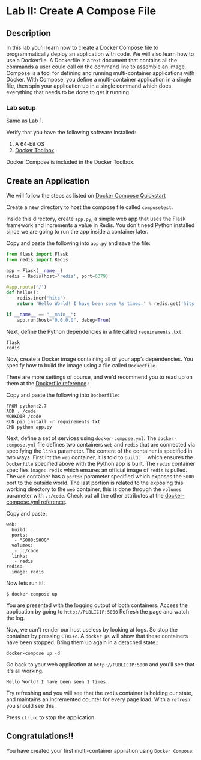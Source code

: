 Lab II: Create A Compose File
===============================

## Description

In this lab you'll learn how to create a Docker Compose file to programmatically deploy an application with code. We will also learn how to use a Dockerfile. A Dockerfile is a text document that contains all the commands a user could call on the command line to assemble an image. Compose is a tool for defining and running multi-container applications with Docker. With Compose, you define a multi-container application in a single file, then spin your application up in a single command which does everything that needs to be done to get it running.

### Lab setup

Same as Lab 1.

Verify that you have the following software installed:

1. A 64-bit OS
2. [Docker Toolbox](https://www.docker.com/toolbox)

Docker Compose is included in the Docker Toolbox.

## Create an Application
We will follow the steps as listed on [Docker Compose Quickstart](https://docs.docker.com/compose/)

Create a new directory to host the compose file called ```composetest```.

Inside this directory, create ```app.py```, a simple web app that uses the Flask framework and increments a value in Redis. You don't need Python installed since we are going to run the app inside a container later.

Copy and paste the following into `app.py` and save the file:
```py
from flask import Flask
from redis import Redis

app = Flask(__name__)
redis = Redis(host='redis', port=6379)

@app.route('/')
def hello():
    redis.incr('hits')
    return 'Hello World! I have been seen %s times.' % redis.get('hits')

if __name__ == "__main__":
    app.run(host="0.0.0.0", debug=True)
```

Next, define the Python dependencies in a file called `requirements.txt`:
```
flask
redis
```

Now, create a Docker image containing all of your app’s dependencies. You specify how to build the image using a file called `Dockerfile`.

There are more settings of course, and we'd recommend you to read up on them at the [Dockerfile reference](https://docs.docker.com/reference/builder/).:

Copy and paste the following into `Dockerfile`:
```
FROM python:2.7
ADD . /code
WORKDIR /code
RUN pip install -r requirements.txt
CMD python app.py
```

Next, define a set of services using `docker-compose.yml`. The `docker-compose.yml` file defines two containers `web` and `redis` that are connected via specifying the `links` parameter.  The content of the container is specified in two ways.  First int the `web` container, it is told to `build: .` which ensures the `Dockerfile` specified above with the Python app is built.  The `redis` container specifies `image: redis` which ensures an official image of `redis` is pulled.  The `web` container has a `ports:` parameter specified which exposes the `5000` port to the outside world.  The last portion is related to the exposing this working directory to the `web` container, this is done through the `volumes` parameter with `.:/code`. Check out all the other attributes at the [docker-compose.yml reference](https://docs.docker.com/compose/yml/).

Copy and paste:
```
web:
  build: .
  ports:
   - "5000:5000"
  volumes:
   - .:/code
  links:
   - redis
redis:
  image: redis
```

Now lets run it!:
```
$ docker-compose up
```

You are presented with the logging output of both containers. Access the application by going to `http://PUBLICIP:5000` Refresh the page and watch the log.

Now, we can't render our host useless by looking at logs. So stop the container by pressing `CTRL+c`. A `docker ps` will show that these containers have been stopped. Bring them up again in a detached state.:
```
docker-compose up -d
```
Go back to your web application at `http://PUBLICIP:5000` and you'll see that it's all working.

```
Hello World! I have been seen 1 times.
```

Try refreshing and you will see that the `redis` container is holding our state, and maintains an incremented counter for every page load.  With a `refresh` you should see this.

Press `ctrl-c` to stop the application.


## Congratulations!!
You have created your first multi-container appliation using `Docker Compose`.
